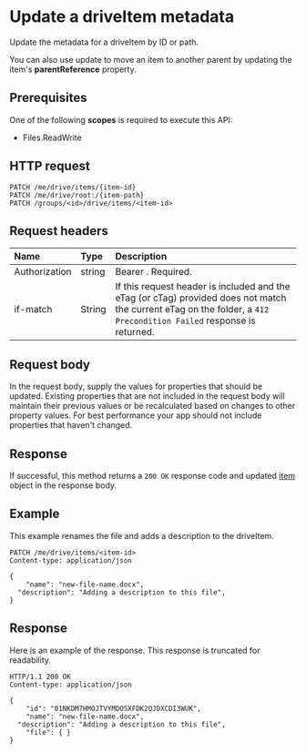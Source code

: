 # Update a driveItem metadata

Update the metadata for a driveItem by ID or path.

You can also use update to move an item to another parent by updating the
item's **parentReference** property.

## Prerequisites
One of the following **scopes** is required to execute this API:

  * Files.ReadWrite

## HTTP request
<!-- { "blockType": "ignored" } -->
```http
PATCH /me/drive/items/{item-id}
PATCH /me/drive/root:/{item-path}
PATCH /groups/<id>/drive/items/<item-id>
```

## Request headers

| Name          | Type   | Description                                                                                                                                                         |
|:--------------|:-------|:--------------------------------------------------------------------------------------------------------------------------------------------------------------------|
| Authorization | string | Bearer <token>. Required.                                                                                                                                           |
| if-match      | String | If this request header is included and the eTag (or cTag) provided does not match the current eTag on the folder, a `412 Precondition Failed` response is returned. |

## Request body
In the request body, supply the values for properties that should be
updated. Existing properties that are not included in the request body
will maintain their previous values or be recalculated based on changes to other
property values. For best performance your app should not include properties
that haven't changed.

## Response
If successful, this method returns a `200 OK` response code and updated
[item](../resources/driveitem.md) object in the response body.

## Example
This example renames the file and adds a description to the driveItem.

<!-- {
  "blockType": "request",
  "name": "update_item"
}-->
```http
PATCH /me/drive/items/<item-id>
Content-type: application/json

{
	"name": "new-file-name.docx",
  "description": "Adding a description to this file",
}
```

## Response
Here is an example of the response. This response is truncated for readability.

<!-- {
  "blockType": "response",
  "truncated": true,
  "@odata.type": "microsoft.graph.driveItem"
} -->
```http
HTTP/1.1 200 OK
Content-type: application/json

{
	"id": "01NKDM7HMOJTVYMDOSXFDK2QJDXCDI3WUK",
	"name": "new-file-name.docx",
  "description": "Adding a description to this file",
	"file": { }
}
```

<!-- uuid: 8fcb5dbc-d5aa-4681-8e31-b001d5168d79
2015-10-25 14:57:30 UTC -->
<!-- {
  "type": "#page.annotation",
  "description": "Update item",
  "keywords": "",
  "section": "documentation",
  "tocPath": "OneDrive/Item/Update item"
}-->


<!-- {
  "type": "#page.annotation",
  "description": "Update the properties of item object.",
  "tocPath": "/v1.0 reference/OneDrive/driveitem/Update item",
  "apiVersion": "v1.0",
  "section": "documentation",
  "canonicalURL": ""
} -->
